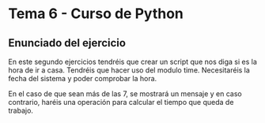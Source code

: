 # Tema 6 - Curso de Python
## Enunciado del ejercicio

En este segundo ejercicios tendréis que crear un script que nos diga si es la hora de ir a casa. Tendréis que hacer uso del modulo time. Necesitaréis la fecha del sistema y poder comprobar la hora.  

En el caso de que sean más de las 7, se mostrará un mensaje y en caso contrario, haréis una operación para calcular el tiempo que queda de trabajo.  

